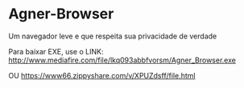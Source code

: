 # Agner-Browser
Um navegador leve e que respeita sua privacidade de verdade

Para baixar EXE, use o LINK: http://www.mediafire.com/file/lkq093abbfvorsm/Agner_Browser.exe 

OU https://www66.zippyshare.com/v/XPUZdsff/file.html




